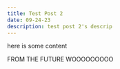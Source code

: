 ```yaml
---
title: Test Post 2
date: 09-24-23
description: test post 2's descrip
---
```


here is some content

FROM THE FUTURE WOOOOOOOOO
